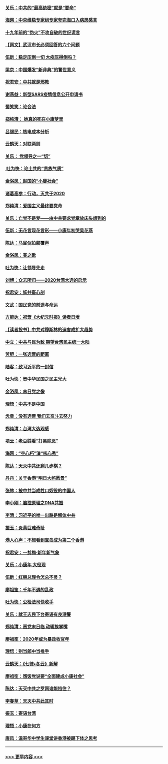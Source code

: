 #### [关乐：中共的“最高绝密”就是“要命”](../pages/nsc993/n11816946.md?t=01241933) 
#### [海网：中央维稳专家组专家夸完海口入病房感言](../pages/nsc993/n11815138.md?t=01241933) 
#### [十九年前的“伪火”不攻自破的世纪谎言](../pages/nsc993/n11813238.md?t=01241933) 
#### [【网文】武汉市长必须回答的六个问题](../pages/nsc993/n11813848.md?t=01241933) 
#### [伍新：稳定压倒一切 大疫压得倒吗？](../pages/nsc993/n11812634.md?t=01241933) 
#### [梁京：中国爆发“新非典”的警世意义](../pages/nsc993/n11812554.md?t=01241933) 
#### [祝君安：中共就是邪教](../pages/nsc993/n11812431.md?t=01241933) 
#### [谢燕益：新型SARS疫情信息公开申请书](../pages/nsc993/n11808840.md?t=01241933) 
#### [蜀笑笑：论合法](../pages/nsc993/n11808064.md?t=01241933) 
#### [郑纯清： 她真的死在小康梦里](../pages/nsc993/n11806623.md?t=01241933) 
#### [吕锡民：核电成本分析](../pages/nsc993/n11806284.md?t=01241933) 
#### [云鹤天：对联两则](../pages/nsc993/n11805957.md?t=01241933) 
#### [关乐： 党领导之一“切”](../pages/nsc993/n11804505.md?t=01241933) 
#### [ 吐为快：论土共的“贵族气质”](../pages/nsc993/n11804490.md?t=01241933) 
#### [金浴凤：赵国的“小康社会”](../pages/nsc993/n11804452.md?t=01241933) 
#### [诸葛高参：行动，灭共于2020](../pages/nsc993/n11804120.md?t=01241933) 
#### [郑纯清：爱国主义最终要党命](../pages/nsc993/n11802197.md?t=01241933) 
#### [关乐：亡党不是梦——由中共要求党章放床头想到的](../pages/nsc993/n11802156.md?t=01241933) 
#### [伍新：无花言现花言形——小康年初哭吴花燕](../pages/nsc993/n11800044.md?t=01241933) 
#### [陈达：马屁似拍颠覆声](../pages/nsc993/n11800010.md?t=01241933) 
#### [金浴凤：春之歌](../pages/nsc993/n11797687.md?t=01241933) 
#### [吐为快：让领导先走](../pages/nsc993/n11797512.md?t=01241933) 
#### [刘博：众志所归——2020台湾大选的启示](../pages/nsc993/n11796878.md?t=01241933) 
#### [祝君安：妖共畜心剖](../pages/nsc993/n11794273.md?t=01241933) 
#### [文武：国民党的前途与命运](../pages/nsc993/n11794198.md?t=01241933) 
#### [方能达：祝贺《大纪元时报》读者日增](../pages/nsc993/n11793807.md?t=01241933) 
#### [【读者投书】中共对穆斯林的迫害成扩大趋势](../pages/nsc993/n11791371.md?t=01241933) 
#### [中立：中共与民为敌 期望台湾民主统一大陆](../pages/nsc993/n11790392.md?t=01241933) 
#### [苦胆：一张选票的距离](../pages/nsc993/n11788914.md?t=01241933) 
#### [陆客：致习近平的一封信](../pages/nsc993/n11788867.md?t=01241933) 
#### [吐为快：贺中华民国之民主光大](../pages/nsc993/n11788618.md?t=01241933) 
#### [金浴凤：末日党之像](../pages/nsc993/n11787475.md?t=01241933) 
#### [理悟：中共不是中国](../pages/nsc993/n11787463.md?t=01241933) 
#### [念贲：没有选票  我们去奋斗去努力](../pages/nsc993/n11787398.md?t=01241933) 
#### [郑纯清：台湾大选观感](../pages/nsc993/n11786210.md?t=01241933) 
#### [项云：老百姓看“打黑除恶”](../pages/nsc993/n11785398.md?t=01241933) 
#### [海网：“空心朽”演“核心秀”](../pages/nsc993/n11783874.md?t=01241933) 
#### [陈达：天灭中共还剩几步棋？](../pages/nsc993/n11783719.md?t=01241933) 
#### [丹丹：关于香港“明日大屿愿景”](../pages/nsc993/n11783273.md?t=01241933) 
#### [张林：被中共当成牲口奴役的中国人](../pages/nsc993/n11782397.md?t=01241933) 
#### [李小刚：脑控原理之DNA共振](../pages/nsc993/n11780962.md?t=01241933) 
#### [李清：习近平的唯一出路是解体中共](../pages/nsc993/n11780866.md?t=01241933) 
#### [振玉：炎黄巨难奇耻](../pages/nsc993/n11779632.md?t=01241933) 
#### [港人心声：不想看到宝岛成为第二个香港](../pages/nsc993/n11778817.md?t=01241933) 
#### [祝君安：一剪梅‧新年新气象](../pages/nsc993/n11776340.md?t=01241933) 
#### [关乐：小康年 大役现](../pages/nsc993/n11774213.md?t=01241933) 
#### [伍新：红朝总理令怎总不灵？](../pages/nsc993/n11770813.md?t=01241933) 
#### [廖祖笙：千年不遇的乱政](../pages/nsc993/n11770373.md?t=01241933) 
#### [吐为快：公检法司快收手](../pages/nsc993/n11770359.md?t=01241933) 
#### [关乐：就王志民下台寄语有良港警](../pages/nsc993/n11769903.md?t=01241933) 
#### [郑纯清：恶党末日临 动辄挨掌嘴](../pages/nsc993/n11769356.md?t=01241933) 
#### [廖祖笙：2020年或为暴政收官年](../pages/nsc993/n11768216.md?t=01241933) 
#### [理悟：别当郎中当推手](../pages/nsc993/n11768243.md?t=01241933) 
#### [云鹤天：《七律▪冬云》新解](../pages/nsc993/n11768204.md?t=01241933) 
#### [廖祖笙：饿饭党说要“全面建成小康社会”](../pages/nsc993/n11767482.md?t=01241933) 
#### [陈达：天灭中共之罗网谁能挡住？](../pages/nsc993/n11767465.md?t=01241933) 
#### [李春草：天灭中共此其时](../pages/nsc993/n11767452.md?t=01241933) 
#### [振玉：寄语台湾](../pages/nsc993/n11767432.md?t=01241933) 
#### [理悟：小康在何方](../pages/nsc993/n11767394.md?t=01241933) 
#### [唐风：温哥华中学生课堂讲香港被踢下体之思考](../pages/nsc993/n11766848.md?t=01241933) 

----
#### [ >>> 更早内容 <<< ](../indexes/nsc993-earlier.md)
